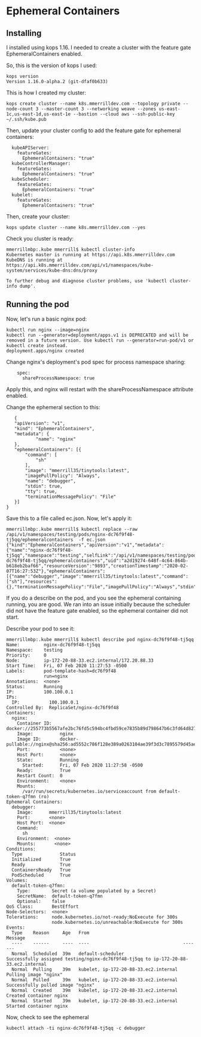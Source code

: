 Ephemeral Containers
===

## Installing

I installed using kops 1.16.  I needed to create a cluster with the feature gate EphemeralContainers enabled.

So, this is the version of kops I used:

```
kops version
Version 1.16.0-alpha.2 (git-dfaf0b633)
```

This is how I created my cluster:

```
kops create cluster --name k8s.mmerrilldev.com --topology private --node-count 3 --master-count 3 --networking weave --zones us-east-1c,us-east-1d,us-east-1e --bastion --cloud aws --ssh-public-key ~/.ssh/kube.pub
```

Then, update your cluster config to add the feature gate for ephemeral containers:

```
  kubeAPIServer:
    featureGates:
      EphemeralContainers: "true"
  kubeControllerManager:
    featureGates:
      EphemeralContainers: "true"
  kubeScheduler:
    featureGates:
      EphemeralContainers: "true"
  kubelet:
    featureGates:
      EphemeralContainers: "true"
```
      
Then, create your cluster:

```
kops update cluster --name k8s.mmerrilldev.com --yes
```

Check you cluster is ready:

```
mmerrillmbp:.kube mmerrill$ kubectl cluster-info
Kubernetes master is running at https://api.k8s.mmerrilldev.com
KubeDNS is running at https://api.k8s.mmerrilldev.com/api/v1/namespaces/kube-system/services/kube-dns:dns/proxy

To further debug and diagnose cluster problems, use 'kubectl cluster-info dump'.
```

## Running the pod

Now, let's run a basic nginx pod:

```
kubectl run nginx --image=nginx
kubectl run --generator=deployment/apps.v1 is DEPRECATED and will be removed in a future version. Use kubectl run --generator=run-pod/v1 or kubectl create instead.
deployment.apps/nginx created
```

Change nginx's deployment's pod spec for process namespace sharing:


```
    spec:
      shareProcessNamespace: true
```
         
Apply this, and nginx will restart with the shareProcessNamespace attribute enabled.
      
Change the ephemeral section to this:
      
 ```     
    {
    "apiVersion": "v1",
    "kind": "EphemeralContainers",
    "metadata": {
            "name": "nginx"
    },
    "ephemeralContainers": [{
        "command": [
            "sh"
        ],
        "image": "mmerrill35/tinytools:latest",
        "imagePullPolicy": "Always",
        "name": "debugger",
        "stdin": true,
        "tty": true,
        "terminationMessagePolicy": "File"
    }]
}
```

Save this to a file called ec.json.  Now, let's apply it:

```
mmerrillmbp:.kube mmerrill$ kubectl replace --raw /api/v1/namespaces/testing/pods/nginx-dc76f9f48-tj5qq/ephemeralcontainers  -f ec.json
{"kind":"EphemeralContainers","apiVersion":"v1","metadata":{"name":"nginx-dc76f9f48-tj5qq","namespace":"testing","selfLink":"/api/v1/namespaces/testing/pods/nginx-dc76f9f48-tj5qq/ephemeralcontainers","uid":"a2d19274-648f-4c64-864b-b618eb2baf66","resourceVersion":"9893","creationTimestamp":"2020-02-07T16:27:53Z"},"ephemeralContainers":[{"name":"debugger","image":"mmerrill35/tinytools:latest","command":["sh"],"resources":{},"terminationMessagePolicy":"File","imagePullPolicy":"Always","stdin":true,"tty":true}]}
```

If you do a describe on the pod, and you see the ephemeral containing running, you are good.
We ran into an issue initially because the scheduler did not have the feature gate enabled, so the ephemeral container did not start.


Describe your pod to see it:

```
mmerrillmbp:.kube mmerrill$ kubectl describe pod nginx-dc76f9f48-tj5qq
Name:         nginx-dc76f9f48-tj5qq
Namespace:    testing
Priority:     0
Node:         ip-172-20-88-33.ec2.internal/172.20.88.33
Start Time:   Fri, 07 Feb 2020 11:27:53 -0500
Labels:       pod-template-hash=dc76f9f48
              run=nginx
Annotations:  <none>
Status:       Running
IP:           100.100.0.1
IPs:
  IP:           100.100.0.1
Controlled By:  ReplicaSet/nginx-dc76f9f48
Containers:
  nginx:
    Container ID:   docker://255773b5567afe2bc76fd5c594bc4fbd59ce7835b89d798647b6c3fd64d8271d
    Image:          nginx
    Image ID:       docker-pullable://nginx@sha256:ad5552c786f128e389a0263104ae39f3d3c7895579d45ae716f528185b36bc6f
    Port:           <none>
    Host Port:      <none>
    State:          Running
      Started:      Fri, 07 Feb 2020 11:27:58 -0500
    Ready:          True
    Restart Count:  0
    Environment:    <none>
    Mounts:
      /var/run/secrets/kubernetes.io/serviceaccount from default-token-q7fmn (ro)
Ephemeral Containers:
  debugger:
    Image:      mmerrill35/tinytools:latest
    Port:       <none>
    Host Port:  <none>
    Command:
      sh
    Environment:  <none>
    Mounts:       <none>
Conditions:
  Type              Status
  Initialized       True 
  Ready             True 
  ContainersReady   True 
  PodScheduled      True 
Volumes:
  default-token-q7fmn:
    Type:        Secret (a volume populated by a Secret)
    SecretName:  default-token-q7fmn
    Optional:    false
QoS Class:       BestEffort
Node-Selectors:  <none>
Tolerations:     node.kubernetes.io/not-ready:NoExecute for 300s
                 node.kubernetes.io/unreachable:NoExecute for 300s
Events:
  Type    Reason     Age   From                                   Message
  ----    ------     ----  ----                                   -------
  Normal  Scheduled  39m   default-scheduler                      Successfully assigned testing/nginx-dc76f9f48-tj5qq to ip-172-20-88-33.ec2.internal
  Normal  Pulling    39m   kubelet, ip-172-20-88-33.ec2.internal  Pulling image "nginx"
  Normal  Pulled     39m   kubelet, ip-172-20-88-33.ec2.internal  Successfully pulled image "nginx"
  Normal  Created    39m   kubelet, ip-172-20-88-33.ec2.internal  Created container nginx
  Normal  Started    39m   kubelet, ip-172-20-88-33.ec2.internal  Started container nginx
```
  
Now, check to see the ephemeral
  
```
kubectl attach -ti nginx-dc76f9f48-tj5qq -c debugger
```
